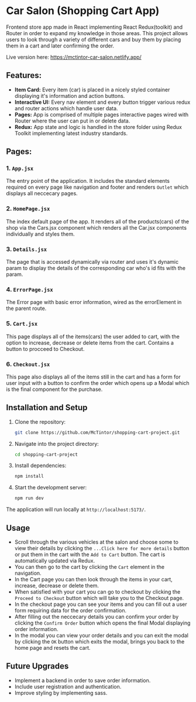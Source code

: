 # Car Salon (Shopping Cart App)

Frontend store app made in React implementing React Redux(toolkit) and Router in order to expand my knowledge in those areas.
This project allows users to look through a variety of different cars and buy them by placing them in a cart and later confirming the order.

Live version here: https://mctintor-car-salon.netlify.app/

## Features:

- **Item Card:** Every item (car) is placed in a nicely styled container displaying it's information and action buttons.
- **Interactive UI:** Every nav element and every button trigger various redux and router actions which handle user data.
- **Pages:** App is comprised of multiple pages interactive pages wired with Router where the user can put in or delete data.
- **Redux:** App state and logic is handled in the store folder using Redux Toolkit implementing latest industry standards.

## Pages:

### 1. `App.jsx`
The entry point of the application. It includes the standard elements required on every page like navigation and footer and renders `Outlet` which displays all neccecary pages.

### 2. `HomePage.jsx`
The index default page of the app. It renders all of the products(cars) of the shop via the Cars.jsx component which renders all the Car.jsx components individually and styles them.

### 3. `Details.jsx`
The page that is accessed dynamically via router and uses it's dynamic param to display the details of the corresponding car who's id fits with the param.

### 4. `ErrorPage.jsx`
The Error page with basic error information, wired as the errorElement in the parent route.

### 5. `Cart.jsx`
This page displays all of the items(cars) the user added to cart, with the option to increase, decrease or delete items from the cart. Contains a button to procceed to Checkout.

### 6. `Checkout.jsx`
This page also displays all of the items still in the cart and has a form for user input with a button to confirm the order which opens up a Modal which is the final component for the purchase.

## Installation and Setup

1. Clone the repository:
   ```bash
   git clone https://github.com/McTintor/shopping-cart-project.git
   ```

2. Navigate into the project directory:
   ```bash
   cd shopping-cart-project
   ```

3. Install dependencies:
   ```bash
   npm install
   ```

4. Start the development server:
   ```bash
   npm run dev
   ```

The application will run locally at `http://localhost:5173/`.

## Usage

- Scroll through the various vehicles at the salon and choose some to view their details by clicking the `...Click here for more details` button or put them in the cart with the `Add to Cart` button. The cart is automatically updated via Redux.
- You can then go to the cart by clicking the `Cart` element in the navigation.
- In the Cart page you can then look through the items in your cart, increase, decrease or delete them.
- When satisfied with your cart you can go to checkout by clicking the `Proceed to Checkout` button which will take you to the Checkout page.
- In the checkout page you can see your items and you can fill out a user form requiring data for the order confirmation.
- After filling out the neccecary details you can confirm your order by clicking the `Confirm Order` button which opens the final Modal displaying order information.
- In the modal you can view your order details and you can exit the modal by clicking the `OK` button which exits the modal, brings you back to the home page and resets the cart.

## Future Upgrades

- Implement a backend in order to save order information.
- Include user registration and authentication.
- Improve styling by implementing sass.
